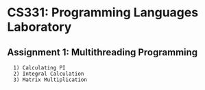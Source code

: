# CS331: Programming Languages Laboratory 

## Assignment 1: Multithreading Programming 
      1) Calculating PI 
      2) Integral Calculation 
      3) Matrix Multiplication
